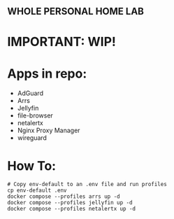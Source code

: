 ## WHOLE PERSONAL HOME LAB 
# IMPORTANT: WIP!
# Apps in repo:
- AdGuard
- Arrs
- Jellyfin
- file-browser
- netalertx
- Nginx Proxy Manager
- wireguard

# How To:

```
# Copy env-default to an .env file and run profiles
cp env-default .env
docker compose --profiles arrs up -d
docker compose --profiles jellyfin up -d
docker compose --profiles netalertx up -d
```
